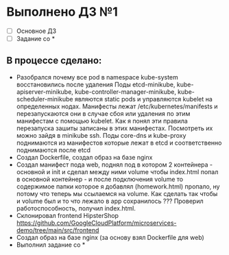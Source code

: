 # Выполнено ДЗ №1

- [ ] Основное ДЗ
- [ ] Задание со *

## В процессе сделано:
- Разобрался почему все pod в namespace kube-system восстановились после удаления
Поды etcd-minikube, kube-apiserver-minikube, kube-controller-manager-minikube, kube-scheduler-minikube являются static pods и управляются kubelet на определенных нодах. Манифесты лежат /etc/kubernetes/manifests и перезапускаются они в случае сбоя или удаления по этим манифестам с помощью kubelet.
Как я понял эти правила перезапуска зашиты записаны в этих манифестах. Посмотреть их можно зайдя в minikube ssh.
Поды core-dns и kube-proxy поднимаются из манифестов которые лежат в etcd и соответственно поднимаются после etcd
- Создал Dockerfile, создал образ на базе nginx
- Создал манифест пода web, поднял под в котором 2 контейнера - основной и init и сделал между ними volume чтобы index.html попал в основной контейнер - и после подключения volume то содержимое папки которое я добавлял (homework.html) пропало, ну потому что теперь мы ссылаемся на volume. Как сделать так чтобы и volume был и то что лежало в app сохранилось ???
Проверил работоспособность, получил index.html.
- Склонировал frontend HipsterShop https://github.com/GoogleCloudPlatform/microservices-demo/tree/main/src/frontend 
- Создал образ на базе nginx (за основу взял Dockerfile для web)
- Выполнил задание со *